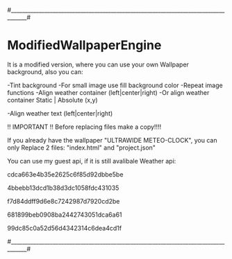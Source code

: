 #____________________________________________________________________________________#
# ModifiedWallpaperEngine
It is a modified version, where you can use your own Wallpaper background, also you can:

-Tint background
-For small image use fill background color
-Repeat image functions
-Align weather container (left|center|right)
-Or align weather container Static | Absolute (x,y)

-Align weather text (left|center|right)

!! IMPORTANT !!
Before replacing files make a copy!!!!

If you already have the wallpaper "ULTRAWIDE METEO-CLOCK", you can only 
Replace 2 files: "index.html" and "project.json"

You can use my guest api, if it is still avalibale
Weather api:

  cdca663e4b35e2625c6f85d92dbbe5be

  4bbebb13dcd1b38d3dc1058fdc431035

  f7d84ddff9d6e8c7242987d7920cd2be
 
  681899beb0908ba2442743051dca6a61

  99dc85c0a52d56d4342314c6dea4cd1f

#____________________________________________________________________________________#

